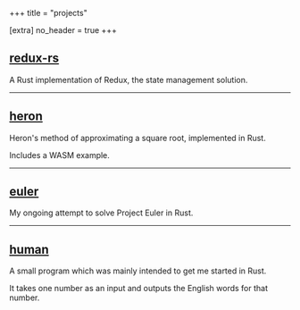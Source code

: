 +++
title = "projects"

[extra]
no_header = true
+++

## [redux-rs][redux-rs]

A Rust implementation of Redux, the state management solution.

---

## [heron][heron]

Heron's method of approximating a square root, implemented in Rust.

Includes a WASM example.

---

## [euler][euler]

My ongoing attempt to solve Project Euler in Rust.

---

## [human][human]

A small program which was mainly intended to get me started in Rust.

It takes one number as an input and outputs the English words for that number.


[redux-rs]: https://github.com/redux-rs/redux-rs
[heron]: https://github.com/flyingP0tat0/heron
[euler]: https://github.com/flyingP0tat0/euler
[human]: https://github.com/flyingP0tat0/human
